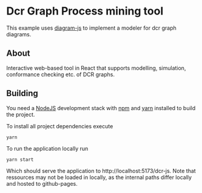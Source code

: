 # Dcr Graph Process mining tool

This example uses [diagram-js](https://github.com/bpmn-io/diagram-js) to implement a modeler for dcr graph diagrams.
 
## About
 
Interactive web-based tool in React that supports modelling, simulation, conformance checking etc. of DCR graphs.
 
## Building
 
You need a [NodeJS](http://nodejs.org) development stack with [npm](https://npmjs.org) and [yarn](https://classic.yarnpkg.com/lang/en/docs/install/#windows-stable) installed to build the project.
 
To install all project dependencies execute
 
```
yarn
```

To run the application locally run

```
yarn start
```
 
Which should serve the application to http://localhost:5173/dcr-js. Note that ressources may not be loaded in locally, as the internal paths differ locally and hosted to github-pages.